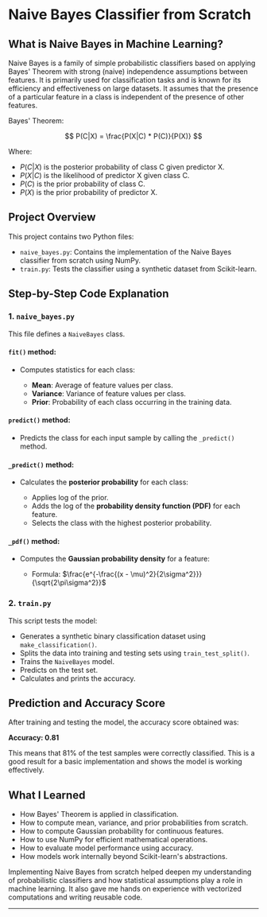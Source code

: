 # Naive Bayes Classifier from Scratch

## What is Naive Bayes in Machine Learning?

Naive Bayes is a family of simple probabilistic classifiers based on applying Bayes' Theorem with strong (naive) independence assumptions between features. It is primarily used for classification tasks and is known for its efficiency and effectiveness on large datasets. It assumes that the presence of a particular feature in a class is independent of the presence of other features.

Bayes' Theorem:

$$
P(C|X) = \frac{P(X|C) * P(C)}{P(X)}
$$

Where:

* $P(C|X)$ is the posterior probability of class C given predictor X.
* $P(X|C)$ is the likelihood of predictor X given class C.
* $P(C)$ is the prior probability of class C.
* $P(X)$ is the prior probability of predictor X.

## Project Overview

This project contains two Python files:

* `naive_bayes.py`: Contains the implementation of the Naive Bayes classifier from scratch using NumPy.
* `train.py`: Tests the classifier using a synthetic dataset from Scikit-learn.

## Step-by-Step Code Explanation

### 1. `naive_bayes.py`

This file defines a `NaiveBayes` class.

#### `fit()` method:

* Computes statistics for each class:

  * **Mean**: Average of feature values per class.
  * **Variance**: Variance of feature values per class.
  * **Prior**: Probability of each class occurring in the training data.

#### `predict()` method:

* Predicts the class for each input sample by calling the `_predict()` method.

#### `_predict()` method:

* Calculates the **posterior probability** for each class:

  * Applies log of the prior.
  * Adds the log of the **probability density function (PDF)** for each feature.
  * Selects the class with the highest posterior probability.

#### `_pdf()` method:

* Computes the **Gaussian probability density** for a feature:

  * Formula: $\frac{e^{-\frac{(x - \mu)^2}{2\sigma^2}}}{\sqrt{2\pi\sigma^2}}$

### 2. `train.py`

This script tests the model:

* Generates a synthetic binary classification dataset using `make_classification()`.
* Splits the data into training and testing sets using `train_test_split()`.
* Trains the `NaiveBayes` model.
* Predicts on the test set.
* Calculates and prints the accuracy.

## Prediction and Accuracy Score

After training and testing the model, the accuracy score obtained was:

**Accuracy: 0.81**

This means that 81% of the test samples were correctly classified. This is a good result for a basic implementation and shows the model is working effectively.

## What I Learned

* How Bayes' Theorem is applied in classification.
* How to compute mean, variance, and prior probabilities from scratch.
* How to compute Gaussian probability for continuous features.
* How to use NumPy for efficient mathematical operations.
* How to evaluate model performance using accuracy.
* How models work internally beyond Scikit-learn's abstractions.

Implementing Naive Bayes from scratch helped deepen my understanding of probabilistic classifiers and how statistical assumptions play a role in machine learning. It also gave me hands on experience with vectorized computations and writing reusable code.

---
